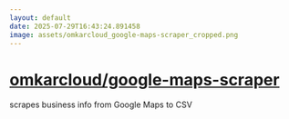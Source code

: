 ```yaml
---
layout: default
date: 2025-07-29T16:43:24.891458
image: assets/omkarcloud_google-maps-scraper_cropped.png
---
```


# [omkarcloud/google-maps-scraper](https://github.com/omkarcloud/google-maps-scraper)

scrapes business info from Google Maps to CSV
